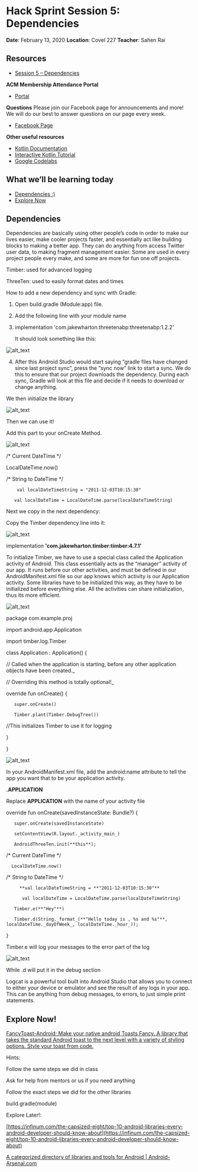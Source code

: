 # Hack Sprint Session 5: Dependencies

**Date**: February 13, 2020
**Location**: Covel 227
**Teacher**: Sahen Rai

## Resources

- [Session 5 – Dependencies](https://docs.google.com/presentation/d/1OR7_yaUceu7wARLXqKOM3io5goMD2phU8eO8X9I8Hxk/edit?usp=sharing)

**ACM Membership Attendance Portal**

- [Portal](http://members.uclaacm.com/login)

**Questions**
Please join our Facebook page for announcements and more! We will do our best to answer questions on our page every week.

- [Facebook Page](https://www.facebook.com/groups/1399200097134287)

**Other useful resources**

- [Kotlin Documentation](https://kotlinlang.org/docs/reference/)
- [Interactive Kotlin Tutorial](https://blog.jetbrains.com/blog/2019/12/05/jetbrains-academy-kotlin/)
- [Google Codelabs](https://codelabs.developers.google.com/codelabs/kotlin-android-training-welcome/index.html#1)

## What we’ll be learning today
- [Dependencies :)](#dependencies)
- [Explore Now](#explore-now)

## Dependencies

Dependencies are basically using other people’s code in order to make our lives easier, make cooler projects faster, and essentially act like building blocks to making a  better app. They can do anything from access Twitter user data, to making fragment management easier. Some are used in every project people every make, and some are more for fun one off projects. 

Timber: used for advanced logging

ThreeTen: used to easily format dates and times

How to add a new dependency and sync with Gradle:



1. Open build.gradle (Module:app) file.
2. Add the following line with your module name
3. implementation 'com.jakewharton.threetenabp:threetenabp:1.2.2'

    It should look something like this:

![alt_text](https://www.dropbox.com/s/tp00t755t26bho8/image2.png?raw=1 "image_tooltip")


4. After this Android Studio would start saying “gradle files have changed since last project sync”, press the “sync now” link to start a sync. We do this to ensure that our project downloads the dependency. During each sync, Gradle will look at this file and decide if it needs to download or change anything. 

We then initialize the library

![alt_text](https://www.dropbox.com/s/peak5xivhqsz4n6/image6.png?raw=1 "image_tooltip")


Then we can use it!

Add this part to your onCreate Method. 

![alt_text](https://www.dropbox.com/s/c0zf8zgkmxe3u34/image1.png?raw=1 "image_tooltip")


/* Current DateTime */

LocalDateTime.now()

/* String to DateTime */

        val localDateTimeString = "2011-12-03T10:15:30"

       val localDateTime = LocalDateTime.parse(localDateTimeString)

Next we copy in the next dependency:

Copy the Timber dependency line into it:



![alt_text](https://www.dropbox.com/s/5ku1unkr4y4amz9/image3.png?raw=1 "image_tooltip")


implementation **'com.jakewharton.timber:timber:4.7.1'**

To initialize Timber, we have to use a special class called the Application activity of Android. This class essentially acts as the “manager” activity of our app. It runs before our other activities, and must be defined in our AndroidManifest.xml file so our app knows which activity is our Application activity. Some libraries have to be initialized this way, as they have to be initialized before everything else. All the activities can share initialization, thus its more efficient. 



![alt_text](https://www.dropbox.com/s/e2xpruvjzulkurz/image5.png?raw=1 "image_tooltip")


package com.example.proj

import android.app.Application

import timber.log.Timber

class Application : Application() {

   // Called when the application is starting, before any other application objects have been created._

   // Overriding this method is totally optional!_

   override fun onCreate() {

       super.onCreate()

       Timber.plant(Timber.DebugTree())

//This initializes Timber to use it for logging

   }

}




![alt_text](https://www.dropbox.com/s/1ckyedptadlqtrp/image4.png?raw=1 "image_tooltip")


In your AndroidManifest.xml file, add the android:name attribute to tell the app you want that to be your application activity.

**.APPLICATION**

Replace **APPLICATION** with the name of your activity file

override fun onCreate(savedInstanceState: Bundle?) {

       super.onCreate(savedInstanceState)

       setContentView(R.layout._activity_main_)

       AndroidThreeTen.init(**this**);

/* Current DateTime */

      LocalDateTime.now()

/* String to DateTime */

         **val localDateTimeString = **"2011-12-03T10:15:30"**

          val localDateTime = LocalDateTime.parse(localDateTimeString) 

       Timber.e(**"Hey"**)

       Timber.d(String._format_(**"Hello today is , %s and %s"**, localDateTime._dayOfWeek_, localDateTime._hour_));

   }

Timber.e will log your messages to the error part of the log

![alt_text](https://www.dropbox.com/s/i3u7ieso9yzo1ho/image7.png?raw=1 "image_tooltip")


While .d will put it in the debug section 

Logcat is a powerful tool built into Android Studio that allows you to connect to either your device or emulator and see the result of any logs in your app. This can be anything from debug messages, to errors, to just simple print statements. 

## Explore Now!

[FancyToast-Android: Make your native android Toasts Fancy. A library that takes the standard Android toast to the next level with a variety of styling options. Style your toast from code.](https://github.com/Shashank02051997/FancyToast-Android)

Hints:

Follow the same steps we did in class

Ask for help from mentors or us if you need anything

Follow the exact steps we did for the other libraries 

build.gradle(module)

Explore Later!:

[https://infinum.com/the-capsized-eight/top-10-android-libraries-every-android-developer-should-know-about](https://infinum.com/the-capsized-eight/top-10-android-libraries-every-android-developer-should-know-about)

[A categorized directory of libraries and tools for Android | Android-Arsenal.com](https://android-arsenal.com)
